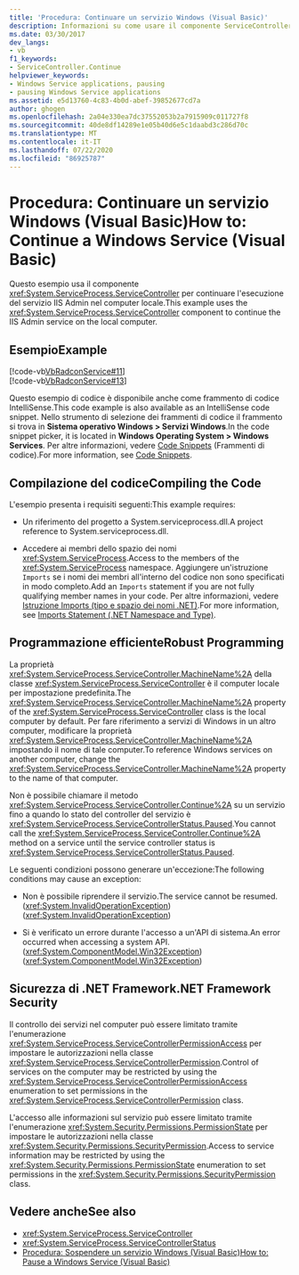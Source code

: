 ```yaml
---
title: 'Procedura: Continuare un servizio Windows (Visual Basic)'
description: Informazioni su come usare il componente ServiceController per continuare un servizio Windows, ad esempio il servizio di amministrazione di IIS, in un computer locale con Visual Basic.
ms.date: 03/30/2017
dev_langs:
- vb
f1_keywords:
- ServiceController.Continue
helpviewer_keywords:
- Windows Service applications, pausing
- pausing Windows Service applications
ms.assetid: e5d13760-4c83-4b0d-abef-39852677cd7a
author: ghogen
ms.openlocfilehash: 2a04e330ea7dc37552053b2a7915909c011727f8
ms.sourcegitcommit: 40de8df14289e1e05b40d6e5c1daabd3c286d70c
ms.translationtype: MT
ms.contentlocale: it-IT
ms.lasthandoff: 07/22/2020
ms.locfileid: "86925787"
---
```

# <a name="how-to-continue-a-windows-service-visual-basic"></a><span data-ttu-id="ff915-103">Procedura: Continuare un servizio Windows (Visual Basic)</span><span class="sxs-lookup"><span data-stu-id="ff915-103">How to: Continue a Windows Service (Visual Basic)</span></span>
<span data-ttu-id="ff915-104">Questo esempio usa il componente <xref:System.ServiceProcess.ServiceController> per continuare l'esecuzione del servizio IIS Admin nel computer locale.</span><span class="sxs-lookup"><span data-stu-id="ff915-104">This example uses the <xref:System.ServiceProcess.ServiceController> component to continue the IIS Admin service on the local computer.</span></span>  
  
## <a name="example"></a><span data-ttu-id="ff915-105">Esempio</span><span class="sxs-lookup"><span data-stu-id="ff915-105">Example</span></span>  
 [!code-vb[VbRadconService#11](../../../samples/snippets/visualbasic/VS_Snippets_VBCSharp/VbRadconService/VB/MyNewService.vb#11)]  
[!code-vb[VbRadconService#13](../../../samples/snippets/visualbasic/VS_Snippets_VBCSharp/VbRadconService/VB/MyNewService.vb#13)]  
  
 <span data-ttu-id="ff915-106">Questo esempio di codice è disponibile anche come frammento di codice IntelliSense.</span><span class="sxs-lookup"><span data-stu-id="ff915-106">This code example is also available as an IntelliSense code snippet.</span></span> <span data-ttu-id="ff915-107">Nello strumento di selezione dei frammenti di codice il frammento si trova in **Sistema operativo Windows > Servizi Windows**.</span><span class="sxs-lookup"><span data-stu-id="ff915-107">In the code snippet picker, it is located in **Windows Operating System > Windows Services**.</span></span> <span data-ttu-id="ff915-108">Per altre informazioni, vedere [Code Snippets](/visualstudio/ide/code-snippets) (Frammenti di codice).</span><span class="sxs-lookup"><span data-stu-id="ff915-108">For more information, see [Code Snippets](/visualstudio/ide/code-snippets).</span></span>  
  
## <a name="compiling-the-code"></a><span data-ttu-id="ff915-109">Compilazione del codice</span><span class="sxs-lookup"><span data-stu-id="ff915-109">Compiling the Code</span></span>  
 <span data-ttu-id="ff915-110">L'esempio presenta i requisiti seguenti:</span><span class="sxs-lookup"><span data-stu-id="ff915-110">This example requires:</span></span>  
  
- <span data-ttu-id="ff915-111">Un riferimento del progetto a System.serviceprocess.dll.</span><span class="sxs-lookup"><span data-stu-id="ff915-111">A project reference to System.serviceprocess.dll.</span></span>  
  
- <span data-ttu-id="ff915-112">Accedere ai membri dello spazio dei nomi <xref:System.ServiceProcess>.</span><span class="sxs-lookup"><span data-stu-id="ff915-112">Access to the members of the <xref:System.ServiceProcess> namespace.</span></span> <span data-ttu-id="ff915-113">Aggiungere un'istruzione `Imports` se i nomi dei membri all'interno del codice non sono specificati in modo completo.</span><span class="sxs-lookup"><span data-stu-id="ff915-113">Add an `Imports` statement if you are not fully qualifying member names in your code.</span></span> <span data-ttu-id="ff915-114">Per altre informazioni, vedere [Istruzione Imports (tipo e spazio dei nomi .NET)](../../visual-basic/language-reference/statements/imports-statement-net-namespace-and-type.md).</span><span class="sxs-lookup"><span data-stu-id="ff915-114">For more information, see [Imports Statement (.NET Namespace and Type)](../../visual-basic/language-reference/statements/imports-statement-net-namespace-and-type.md).</span></span>  
  
## <a name="robust-programming"></a><span data-ttu-id="ff915-115">Programmazione efficiente</span><span class="sxs-lookup"><span data-stu-id="ff915-115">Robust Programming</span></span>  
 <span data-ttu-id="ff915-116">La proprietà <xref:System.ServiceProcess.ServiceController.MachineName%2A> della classe <xref:System.ServiceProcess.ServiceController> è il computer locale per impostazione predefinita.</span><span class="sxs-lookup"><span data-stu-id="ff915-116">The <xref:System.ServiceProcess.ServiceController.MachineName%2A> property of the <xref:System.ServiceProcess.ServiceController> class is the local computer by default.</span></span> <span data-ttu-id="ff915-117">Per fare riferimento a servizi di Windows in un altro computer, modificare la proprietà <xref:System.ServiceProcess.ServiceController.MachineName%2A> impostando il nome di tale computer.</span><span class="sxs-lookup"><span data-stu-id="ff915-117">To reference Windows services on another computer, change the <xref:System.ServiceProcess.ServiceController.MachineName%2A> property to the name of that computer.</span></span>  
  
 <span data-ttu-id="ff915-118">Non è possibile chiamare il metodo <xref:System.ServiceProcess.ServiceController.Continue%2A> su un servizio fino a quando lo stato del controller del servizio è <xref:System.ServiceProcess.ServiceControllerStatus.Paused>.</span><span class="sxs-lookup"><span data-stu-id="ff915-118">You cannot call the <xref:System.ServiceProcess.ServiceController.Continue%2A> method on a service until the service controller status is <xref:System.ServiceProcess.ServiceControllerStatus.Paused>.</span></span>  
  
 <span data-ttu-id="ff915-119">Le seguenti condizioni possono generare un'eccezione:</span><span class="sxs-lookup"><span data-stu-id="ff915-119">The following conditions may cause an exception:</span></span>  
  
- <span data-ttu-id="ff915-120">Non è possibile riprendere il servizio.</span><span class="sxs-lookup"><span data-stu-id="ff915-120">The service cannot be resumed.</span></span> <span data-ttu-id="ff915-121">(<xref:System.InvalidOperationException>)</span><span class="sxs-lookup"><span data-stu-id="ff915-121">(<xref:System.InvalidOperationException>)</span></span>  
  
- <span data-ttu-id="ff915-122">Si è verificato un errore durante l'accesso a un'API di sistema.</span><span class="sxs-lookup"><span data-stu-id="ff915-122">An error occurred when accessing a system API.</span></span> <span data-ttu-id="ff915-123">(<xref:System.ComponentModel.Win32Exception>)</span><span class="sxs-lookup"><span data-stu-id="ff915-123">(<xref:System.ComponentModel.Win32Exception>)</span></span>  
  
## <a name="net-framework-security"></a><span data-ttu-id="ff915-124">Sicurezza di .NET Framework</span><span class="sxs-lookup"><span data-stu-id="ff915-124">.NET Framework Security</span></span>  
 <span data-ttu-id="ff915-125">Il controllo dei servizi nel computer può essere limitato tramite l'enumerazione <xref:System.ServiceProcess.ServiceControllerPermissionAccess> per impostare le autorizzazioni nella classe <xref:System.ServiceProcess.ServiceControllerPermission>.</span><span class="sxs-lookup"><span data-stu-id="ff915-125">Control of services on the computer may be restricted by using the <xref:System.ServiceProcess.ServiceControllerPermissionAccess> enumeration to set permissions in the <xref:System.ServiceProcess.ServiceControllerPermission> class.</span></span>  
  
 <span data-ttu-id="ff915-126">L'accesso alle informazioni sul servizio può essere limitato tramite l'enumerazione <xref:System.Security.Permissions.PermissionState> per impostare le autorizzazioni nella classe <xref:System.Security.Permissions.SecurityPermission>.</span><span class="sxs-lookup"><span data-stu-id="ff915-126">Access to service information may be restricted by using the <xref:System.Security.Permissions.PermissionState> enumeration to set permissions in the <xref:System.Security.Permissions.SecurityPermission> class.</span></span>  
  
## <a name="see-also"></a><span data-ttu-id="ff915-127">Vedere anche</span><span class="sxs-lookup"><span data-stu-id="ff915-127">See also</span></span>

- <xref:System.ServiceProcess.ServiceController>
- <xref:System.ServiceProcess.ServiceControllerStatus>
- [<span data-ttu-id="ff915-128">Procedura: Sospendere un servizio Windows (Visual Basic)</span><span class="sxs-lookup"><span data-stu-id="ff915-128">How to: Pause a Windows Service (Visual Basic)</span></span>](how-to-pause-a-windows-service-visual-basic.md)
